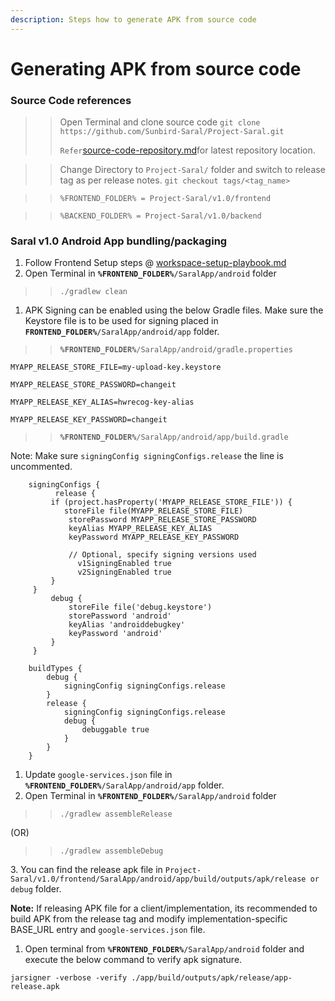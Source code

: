 ```yaml
---
description: Steps how to generate APK from source code
---
```


# Generating APK from source code

### Source Code references

> > Open Terminal and clone source code `git clone https://github.com/Sunbird-Saral/Project-Saral.git`
> >
> > `Refer`[source-code-repository.md](../engage/source-code-repository.md "mention")for latest repository location.

> > Change Directory to `Project-Saral/` folder and switch to release tag as per release notes. `git checkout tags/<tag_name>`

> > `%FRONTEND_FOLDER% = Project-Saral/v1.0/frontend`

> > `%BACKEND_FOLDER% = Project-Saral/v1.0/backend`

### Saral v1.0 Android App bundling/packaging

1. Follow Frontend Setup steps @ [workspace-setup-playbook.md](workspace-setup-playbook.md "mention")
2. Open Terminal in **`%FRONTEND_FOLDER%`**`/SaralApp/android` folder

> > `./gradlew clean`

1. APK Signing can be enabled using the below Gradle files. Make sure the Keystore file is to be used for signing placed in **`FRONTEND_FOLDER%`**`/SaralApp/android/app` folder.

> > **`%FRONTEND_FOLDER%`**`/SaralApp/android/gradle.properties`

```
MYAPP_RELEASE_STORE_FILE=my-upload-key.keystore

MYAPP_RELEASE_STORE_PASSWORD=changeit

MYAPP_RELEASE_KEY_ALIAS=hwrecog-key-alias

MYAPP_RELEASE_KEY_PASSWORD=changeit
```

> > **`%FRONTEND_FOLDER%`**`/SaralApp/android/app/build.gradle`

Note: Make sure `signingConfig signingConfigs.release` the line is uncommented.

```
    signingConfigs {
          release {
         if (project.hasProperty('MYAPP_RELEASE_STORE_FILE')) {
            storeFile file(MYAPP_RELEASE_STORE_FILE)
             storePassword MYAPP_RELEASE_STORE_PASSWORD
             keyAlias MYAPP_RELEASE_KEY_ALIAS
             keyPassword MYAPP_RELEASE_KEY_PASSWORD

             // Optional, specify signing versions used
               v1SigningEnabled true
               v2SigningEnabled true
         }
     }
         debug {
             storeFile file('debug.keystore')
             storePassword 'android'
             keyAlias 'androiddebugkey'
             keyPassword 'android'
         }
     }

    buildTypes {
        debug {
            signingConfig signingConfigs.release
        }
        release {
            signingConfig signingConfigs.release
            debug {
                debuggable true
            }
        }
    }
```

1. Update `google-services.json` file in **`%FRONTEND_FOLDER%`**`/SaralApp/android/app` folder.
2. Open Terminal in **`%FRONTEND_FOLDER%`**`/SaralApp/android` folder

> > `./gradlew assembleRelease`

(OR)

> > `./gradlew assembleDebug`

3\. You can find the release apk file in `Project-Saral/v1.0/frontend/SaralApp/android/app/build/outputs/apk/release or debug` folder.

**Note:** If releasing APK file for a client/implementation, its recommended to build APK from the release tag and modify implementation-specific BASE\_URL entry and `google-services.json` file.

1. Open terminal from **`%FRONTEND_FOLDER%`**`/SaralApp/android` folder and execute the below command to verify apk signature.

`jarsigner -verbose -verify ./app/build/outputs/apk/release/app-release.apk`
